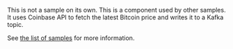 This is not a sample on its own. This is a component used by other samples. It uses Coinbase API to fetch the latest Bitcoin price and writes it to a Kafka topic.

See [the list of samples](../) for more information.